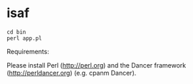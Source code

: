 # isaf

```
cd bin
perl app.pl
```

Requirements:

Please install Perl (http://perl.org) and the Dancer framework (http://perldancer.org) (e.g. cpanm Dancer).

